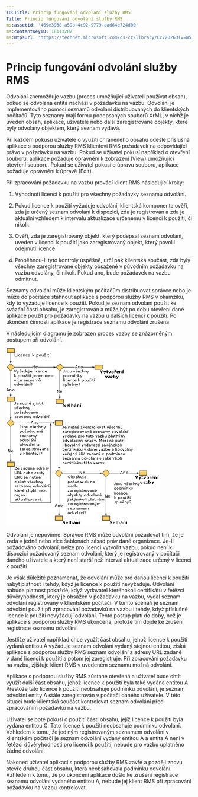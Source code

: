 ```yaml
---
TOCTitle: Princip fungování odvolání služby RMS
Title: Princip fungování odvolání služby RMS
ms:assetid: '469e3938-a59b-4c92-9779-ead64e724d00'
ms:contentKeyID: 18113282
ms:mtpsurl: 'https://technet.microsoft.com/cs-cz/library/Cc720263(v=WS.10)'
---
```


Princip fungování odvolání služby RMS
=====================================

Odvolání znemožňuje vazbu (proces umožňující uživateli používat obsah), pokud se odvolaná entita nachází v požadavku na vazbu. Odvolání je implementováno pomocí seznamů odvolání distribuovaných do klientských počítačů. Tyto seznamy mají formu podepsaných souborů XrML, v nichž je uveden obsah, aplikace, uživatelé nebo další zaregistrované objekty, které byly odvolány objektem, který seznam vydává.

Při každém pokusu uživatele o využití chráněného obsahu odešle příslušná aplikace s podporou služby RMS klientovi RMS požadavek na odpovídající právo v požadavku na vazbu. Pokud se uživatel pokusí například o otevření souboru, aplikace požaduje oprávnění k zobrazení (View) umožňující otevření souboru. Pokud se uživatel pokusí o úpravu souboru, aplikace požaduje oprávnění k úpravě (Edit).

Při zpracování požadavku na vazbu provádí klient RMS následující kroky:

1.  Vyhodnotí licenci k použití pro všechny požadavky seznamu odvolání.

2.  Pokud licence k použití vyžaduje odvolání, klientská komponenta ověří, zda je určený seznam odvolání k dispozici, zda je registrován a zda je aktuální vzhledem k intervalu aktualizace určenému v licenci k použití, či nikoli.

3.  Ověří, zda je zaregistrovaný objekt, který podepsal seznam odvolání, uveden v licenci k použití jako zaregistrovaný objekt, který povolil odejmutí licence.

4.  Proběhnou-li tyto kontroly úspěšně, určí pak klientská součást, zda byly všechny zaregistrované objekty obsažené v původním požadavku na vazbu odvolány, či nikoli. Pokud ano, bude požadavek na vazbu odmítnut.

Seznamy odvolání může klientským počítačům distribuovat správce nebo je může do počítače stáhnout aplikace s podporou služby RMS v okamžiku, kdy to vyžaduje licence k použití. Pokud je seznam odvolání použit ke svázání části obsahu, je zaregistrován a může být po dobu otevření dané aplikace použit pro požadavky na vazbu u dalších licencí k použití. Po ukončení činnosti aplikace je registrace seznamu odvolání zrušena.

V následujícím diagramu je zobrazen proces vazby se znázorněným postupem při odvolání.

![](images/Cc720263.81aa2d70-d261-49ad-b446-96a2eddba1a5(WS.10).gif)

Odvolání je nepovinné. Správce RMS může odvolání požadovat tím, že je zadá v jedné nebo více šablonách zásad práv dané organizace. Je-li požadováno odvolání, nelze pro licenci vytvořit vazbu, pokud není k dispozici požadovaný seznam odvolání, který je registrovaný v počítači daného uživatele a který není starší než interval aktualizace určený v licenci k použití.

Je však důležité poznamenat, že odvolání může pro danou licenci k použití nabýt platnost i tehdy, když je licence k použití nevyžaduje. Odvolání nabude platnost pokaždé, když vydavatel kteréhokoli certifikátu v řetězci důvěryhodnosti, který je obsažen v požadavku na vazbu, vydal seznam odvolání registrovaný v klientském počítači. V tomto scénáři je seznam odvolání použit při zpracování požadavků na vazbu i tehdy, když příslušné licence k použití nevyžadují odvolání. Tento postup platí do doby, než je aplikace s podporou služby RMS ukončena, protože tím dojde ke zrušení registrace seznamu odvolání.

Jestliže uživatel například chce využít část obsahu, jehož licence k použití vydaná entitou A vyžaduje seznam odvolání vydaný stejnou entitou, získá aplikace s podporou služby RMS seznam odvolání z adresy URL zadané v dané licenci k použití a potom jej zaregistruje. Při zpracování požadavku na vazbu, zjišťuje klient RMS v uvedeném seznamu možná odvolání.

Aplikace s podporou služby RMS zůstane otevřená a uživatel bude chtít využít další část obsahu, jehož licence k použití byla také vydána entitou A. Přestože tato licence k použití neobsahuje podmínku odvolání, je seznam odvolání entity A stále zaregistrován v počítači daného uživatele. V této situaci bude klientská součást kontrolovat seznam odvolání před zpracováním požadavku na vazbu.

Uživatel se poté pokusí o použití části obsahu, jejíž licence k použití byla vydána entitou C. Tato licence k použití neobsahuje podmínku odvolání. Vzhledem k tomu, že jediným registrovaným seznamem odvolání v klientském počítači je seznam odvolání vydaný entitou A a entita A není v řetězci důvěryhodnosti pro licenci k použití, nebude pro vazbu uplatněno žádné odvolání.

Nakonec uživatel aplikaci s podporou služby RMS zavře a později znovu otevře druhou část obsahu, která neobsahovala podmínku odvolání. Vzhledem k tomu, že po ukončení aplikace došlo ke zrušení registrace seznamu odvolání vydaného entitou A, nebude jej klient RMS při zpracování požadavku na vazbu kontrolovat.

